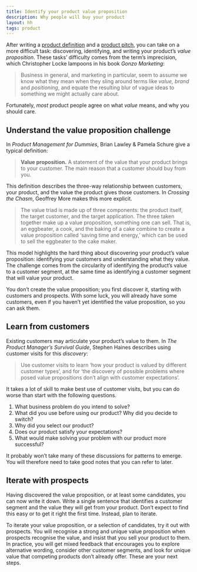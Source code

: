 ```yaml
---
title: Identify your product value proposition
description: Why people will buy your product
layout: hh
tags: product
---
```


<!-- 
1. ‘value proposition’ is a standard term; product people mostly agree about what it means.
2. Existing customers may articulate your product’s value to them.
3. Prospects might recognise this value and insist that you sell it to them.
4. You don’t create the value proposition; you discover and identify it.
-->

After writing a [product definition](product-definition) and a 
[product pitch](product-pitch), you can take on a more difficult task:
discovering, identifying, and writing your product’s _value proposition_.
These tasks’ difficulty comes from the term’s imprecision, which Christopher Locke lampoons in his book _Gonzo Marketing_:

> Business in general, and marketing in particular, seem to assume we know what they mean when they sling around terms like _value, brand_ and _positioning_, and equate the resulting blur of vague ideas to something we might actually care about.

Fortunately, _most_ product people agree on what _value_ means, and why you should care.

## Understand the value proposition challenge

In _Product Management for Dummies_, Brian Lawley & Pamela Schure give a typical definition:

> **Value proposition.**
> A statement of the value that your product brings to your customer. 
> The main reason that a customer should buy from you.

This definition describes the three-way relationship between customers, your product, and the value the product gives those customers.
In _Crossing the Chasm_, Geoffrey More makes this more explicit.

> The value triad is made up of three components: the product itself, the target customer, and the target application.
> The three taken together make up a value proposition, something one can sell.
> That is, an eggbeater, a cook, and the baking of a cake combine to create a value proposition called ‘saving time and energy,’ which can be used to sell the eggbeater to the cake maker.

This model highlights the hard thing about discovering your product’s value proposition:
identifying your customers and understanding what they value.
The challenge comes from the circularity of identifying the product’s value to a customer segment, at the same time as identifying a customer segment that will value your product.

You don’t create the value proposition; you first discover it, starting with customers and prospects.
With some luck, you will already have some customers, even if you haven’t yet identified the value proposition, so you can ask them.

## Learn from customers

Existing customers may articulate your product’s value to them.
In _The Product Manager’s Survival Guide_, Stephen Haines describes using customer visits for this _discovery_:

> Use customer visits to learn ‘how your product is valued by different customer types’, and for ‘the discovery of possible problems where posed value propositions don’t align with customer expectations’.

It takes a lot of skill to make best use of customer visits, but you can do worse than start with the following questions.

1. What business problem do you intend to solve?
2. What did you use before using our product? Why did you decide to switch?
3. Why did you select our product?
4. Does our product satisfy your expectations?
5. What would make solving your problem with our product more successful?

It probably won’t take many of these discussions for patterns to emerge.
You will therefore need to take good notes that you can refer to later.

## Iterate with prospects

Having discovered the value proposition, or at least some candidates, you can now write it down.
Write a single sentence that identifies a customer segment and the value they will get from your product.
Don’t expect to find this easy or to get it right the first time.
Instead, plan to iterate.

To iterate your value proposition, or a selection of candidates, try it out with prospects.
You will recognise a strong and unique value proposition when prospects recognise the value, and insist that you sell your product to them.
In practice, you will get mixed feedback that encourages you to explore alternative wording, consider other customer segments, and look for unique value that competing products don’t already offer.
These are your next steps.
